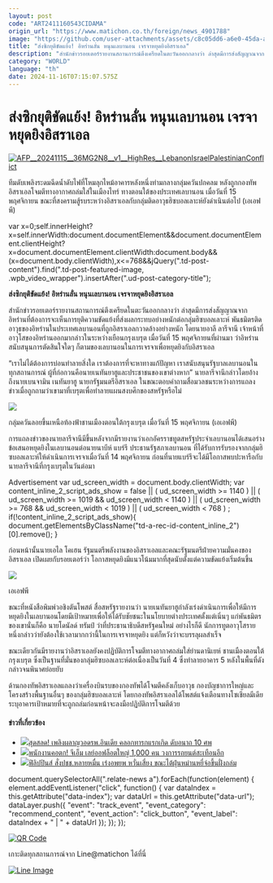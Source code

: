 ```yaml
---
layout: post
code: "ART2411160543CIDAMA"
origin_url: "https://www.matichon.co.th/foreign/news_4901788"
image: "https://github.com/user-attachments/assets/c8c05dd6-a6e0-45da-aa33-1cbe63d2f76a"
title: "ส่งซิกยุติขัดแย้ง! อิหร่านลั่น หนุนเลบานอน เจรจาหยุดยิงอิสราเอล"
description: "สำนักข่าวรอยเตอร์รายงานสถานการณ์ตึงเครียดในตะวันออกกลางว่า ล่าสุดมีการส่งสัญญาณจากอิหร่านที่ต้องการจะเห็นการยุติความขัดแย้งที่ส่งผลกระทบอย่างหนักต่อกลุ่มฮิซบอลเลาะห์ พันธมิตรติดอาวุธของอิหร่านในประเทศเลบานอนที่ถูกอิสราเอลกวาดล้างอย่างหนัก โดยนายอาลี ลารีจานี เจ้าหน้าที่อาวุโสของอิหร่านออกมากล่าวในระหว่างเยือนกรุงเบรุต เมื่อวันที่ 15 พฤศจิกายนที่ผ่านมาว่าอิหร่านสนับสนุนการตัดสินใจใดๆ ก็ตามของเลบานอนในการเจรจาเพื่อหยุดยิงกับอิสราเอล"
category: "WORLD"
language: "th"
date: 2024-11-16T07:15:07.575Z
---
```


# ส่งซิกยุติขัดแย้ง! อิหร่านลั่น หนุนเลบานอน เจรจาหยุดยิงอิสราเอล

[![](https://www.matichon.co.th/wp-content/uploads/2024/11/AFP__20241115__36MG2N8__v1__HighRes__LebanonIsraelPalestinianConflict.jpg "AFP__20241115__36MG2N8__v1__HighRes__LebanonIsraelPalestinianConflict")](https://www.matichon.co.th/wp-content/uploads/2024/11/AFP__20241115__36MG2N8__v1__HighRes__LebanonIsraelPalestinianConflict.jpg)

ทีมดับเพลิงระดมฉีดน้ำดับไฟที่โหมลุกไหม้อาคารหลังหนึ่งท่ามกลางกลุ่มควันปกคลม หลังถูกกองทัพอิสราเอลโจมตีทางอากาศถล่มใส่ในเมืองไทร์ ทางตอนใต้ของประเทศเลบานอน เมื่อวันที่ 15 พฤศจิกายน ขณะที่สงครามสู้รบระหว่างอิสราเอลกับกลุ่มติดอาวุธฮิซบอลเลาะห์ยังดำเนินต่อไป (เอเอฟพี)

var x=0;self.innerHeight?x=self.innerWidth:document.documentElement&&document.documentElement.clientHeight?x=document.documentElement.clientWidth:document.body&&(x=document.body.clientWidth),x<=768&&jQuery(".td-post-content").find(".td-post-featured-image, .wpb\_video\_wrapper").insertAfter(".ud-post-category-title");

**ส่งซิกยุติขัดแย้ง! อิหร่านลั่น หนุนเลบานอน เจรจาหยุดยิงอิสราเอล**

สำนักข่าวรอยเตอร์รายงานสถานการณ์ตึงเครียดในตะวันออกกลางว่า ล่าสุดมีการส่งสัญญาณจากอิหร่านที่ต้องการจะเห็นการยุติความขัดแย้งที่ส่งผลกระทบอย่างหนักต่อกลุ่มฮิซบอลเลาะห์ พันธมิตรติดอาวุธของอิหร่านในประเทศเลบานอนที่ถูกอิสราเอลกวาดล้างอย่างหนัก โดยนายอาลี ลารีจานี เจ้าหน้าที่อาวุโสของอิหร่านออกมากล่าวในระหว่างเยือนกรุงเบรุต เมื่อวันที่ 15 พฤศจิกายนที่ผ่านมา ว่าอิหร่านสนับสนุนการตัดสินใจใดๆ ก็ตามของเลบานอนในการเจรจาเพื่อหยุดยิงกับอิสราเอล

“เราไม่ได้ต้องการบ่อนทำลายสิ่งใด เราต้องการที่จะหาทางแก้ปัญหา เราสนับสนุนรัฐบาลเลบานอนในทุกสถานการณ์ ผู้ที่ก่อกวนคือนายเนทันยาฮูและประชาชนของเขาต่างหาก” นายลารีจานีกล่าวโดยอ้างถึงนายเบนจามิน เนทันยาฮู นายกรัฐมนตรีอิสราเอล ในขณะตอบคำถามสื่อมวลชนระหว่างการแถลงข่าวเมื่อถูกถามว่าเขามาที่เบรุตเพื่อทำลายแผนสงบศึกของสหรัฐหรือไม่

![](https://www.matichon.co.th/wp-content/uploads/2024/11/AFP__20241115__36ML7YV__v1__HighRes__LebanonIsraelPalestinianConflict.jpg)

กลุ่มควันลอยขึ้นเหนือท้องฟ้าชานเมืองตอนใต้กรุงเบรุต เมื่อวันที่ 15 พฤศจิกายน (เอเอฟพี)

การแถลงข่าวของนายลารีจานีมีขึ้นหลังจากมีรายงานว่าเอกอัครราชทูตสหรัฐประจำเลบานอนได้เสนอร่างข้อเสนอหยุดยิงในเลบานอนต่อนายนาบีห์ แบร์รี ประธานรัฐสภาเลบานอน ที่ได้รับการรับรองจากกลุ่มฮิซบอลเลาะห์ให้ดำเนินการเจรจาเมื่อวันที่ 14 พฤศจิกายน ก่อนที่นายแบร์รีจะได้มีโอกาสพบปะหารือกับนายลารีจานีที่กรุงเบรุตในวันต่อมา

Advertisement var ud\_screen\_width = document.body.clientWidth; var content\_inline\_2\_script\_ads\_show = false || ( ud\_screen\_width >= 1140 ) || ( ud\_screen\_width >= 1019 && ud\_screen\_width < 1140 ) || ( ud\_screen\_width >= 768 && ud\_screen\_width < 1019 ) || ( ud\_screen\_width < 768 ) ; if(!content\_inline\_2\_script\_ads\_show){ document.getElementsByClassName("td-a-rec-id-content\_inline\_2")\[0\].remove(); }

ก่อนหน้านั้นนายเอไล โคเฮน รัฐมนตรีพลังงานของอิสราเอลและคณะรัฐมนตรีฝ่ายความมั่นคงของอิสราเอล เปิดเผยกับรอยเตอร์ว่า โอกาสหยุดยิงมีแนวโน้มมากที่สุดนับตั้งแต่ความขัดแย้งเริ่มต้นขึ้น

![](https://www.matichon.co.th/wp-content/uploads/2024/11/AFP__20241115__36MF6EU__v1__HighRes__LebanonIsraelPalestinianConflict.jpg)

เอเอฟพี

ขณะที่หนังสือพิมพ์วอชิงตันโพสต์ สื่อสหรัฐรายงานว่า นายเนทันยาฮูกำลังเร่งดำเนินการเพื่อให้มีการหยุดยิงในเลบานอนโดยมีเป้าหมายเพื่อให้ได้รับชัยชนะในนโยบายต่างประเทศตั้งแต่เนิ่นๆ แก่พันธมิตรของเขานั่นก็คือ นายโดนัลด์ ทรัมป์ ว่าที่ประธานาธิบดีสหรัฐคนใหม่ อย่างไรก็ดี นักการทูตอาวุโสรายหนึ่งกล่าวว่ายังต้องใช้เวลามากกว่านี้ในการเจรจาหยุดยิง แต่ก็หวังว่าจะบรรลุผลสำเร็จ

ขณะเดียวกันมีรายงานว่าอิสราเอลยังคงปฏิบัติการโจมตีทางอากาศถล่มใส่ย่านดานิเยห์ ชานเมืองตอนใต้กรุงเบรุต ซึ่งเป็นฐานที่มั่นของกลุ่มฮิซบอลเลาะห์ต่อเนื่องเป็นวันที่ 4 ซึ่งทำลายอาคาร 5 หลังในพื้นที่ดังกล่าวจนพินาศย่อยยับ

ด้านกองทัพอิสราเอลแถลงว่าเครื่องบินรบของกองทัพได้โจมตีคลังเก็บอาวุธ กองบัญชาการใหญ่และโครงสร้างพื้นฐานอื่นๆ ของกลุ่มฮิซบอลเลาะห์ โดยกองทัพอิสราเอลได้โพสต์แจ้งเตือนทางโซเชียลมีเดียระบุอาคารเป้าหมายที่จะถูกถล่มก่อนหน้าจะลงมือปฏิบัติการโจมตีด้วย

#### ข่าวที่เกี่ยวข้อง

*   [![](https://www.matichon.co.th/wp-content/uploads/2024/11/tds_30.png)สุดสลด! เพลิงผลาญวอดรพ.อินเดีย คลอกทารกแรกเกิด ดับอนาถ 10 ศพ](https://www.matichon.co.th/foreign/news_4901605)
*   [![](https://www.matichon.co.th/wp-content/uploads/2024/11/7240255.jpg)พนักงานคอตก! จีเอ็ม เลย์ออฟล็อตใหญ่ 1,000 คน วงการรถยนต์สะเทือนอีก](https://www.matichon.co.th/foreign/news_4901584)
*   [![](https://www.matichon.co.th/wp-content/uploads/2024/11/AFP__20241115__36MJ4GW__v1__HighRes__PhilippinesWeatherTyphoon.jpg)ฟิลิปปินส์ สั่งปชช.หลายหมื่น เร่งอพยพ หวั่นเสี่ยง ขณะไต้ฝุ่นหม่านหยี่จ่อขึ้นฝั่งถล่ม](https://www.matichon.co.th/foreign/news_4901539)

document.querySelectorAll(".relate-news a").forEach(function(element) { element.addEventListener("click", function() { var dataIndex = this.getAttribute("data-index"); var dataUrl = this.getAttribute("data-url"); dataLayer.push({ "event": "track\_event", "event\_category": "recommend\_content", "event\_action": "click\_button", "event\_label": dataIndex + " | " + dataUrl }); }); });

[![QR Code](https://www.matichon.co.th/wp-content/uploads/2023/07/wob1371z.jpg)](https://lin.ee/ht0nDxX)

เกาะติดทุกสถานการณ์จาก Line@matichon ได้ที่นี่

[![Line Image](https://www.matichon.co.th/wp-content/uploads/2023/07/th.png)](https://lin.ee/ht0nDxX)
